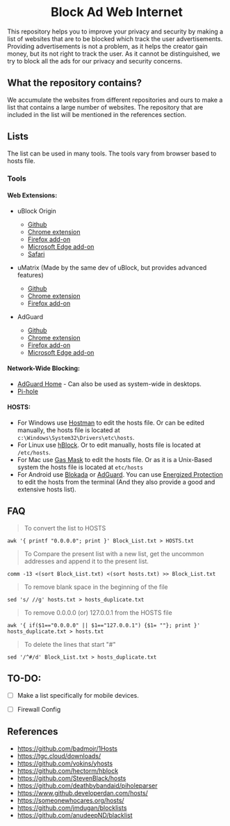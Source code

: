 <center> <h1> Block Ad Web Internet </h1> </center>


This repository helps you to improve your privacy and security by making a list of websites that are to be blocked which track the user advertisements. Providing advertisements is not a problem, as it helps the creator gain money, but its not right to track the user. As it cannot be distinguished, we try to block all the ads for our privacy and security concerns.

## What the repository contains?

We accumulate the websites from different repositories and ours to make a list that contains a large number of websites. The repository that are included in the list will be mentioned in the references section.

## Lists

The list can be used in many tools. The tools vary from browser based to hosts file.

### Tools

#### Web Extensions:

* uBlock Origin
  * [Github](https://github.com/gorhill/uBlock)
  * [Chrome extension](https://chrome.google.com/webstore/detail/ublock-origin/cjpalhdlnbpafiamejdnhcphjbkeiagm)
  * [Firefox add-on](https://addons.mozilla.org/addon/ublock-origin/)
  * [Microsoft Edge add-on](https://microsoftedge.microsoft.com/addons/detail/odfafepnkmbhccpbejgmiehpchacaeak)
  * [Safari](https://github.com/el1t/uBlock-Safari#ublock-originfor-safari)

* uMatrix (Made by the same dev of uBlock, but provides advanced features)
  * [Github](https://github.com/gorhill/uMatrix)
  * [Chrome extension](https://chrome.google.com/webstore/detail/%C2%B5matrix/ogfcmafjalglgifnmanfmnieipoejdcf)
  * [Firefox add-on](https://addons.mozilla.org/firefox/addon/umatrix/)

* AdGuard
  * [Github](https://github.com/AdguardTeam/AdguardBrowserExtension)
  * [Chrome extension](https://chrome.google.com/webstore/detail/adguard-adblocker/bgnkhhnnamicmpeenaelnjfhikgbkllg)
  * [Firefox add-on](https://addons.mozilla.org/en-GB/firefox/addon/adguard-adblocker/)
  * [Microsoft Edge add-on](https://microsoftedge.microsoft.com/addons/detail/pdffkfellgipmhklpdmokmckkkfcopbh)


#### Network-Wide Blocking:

* [AdGuard Home](https://adguard.com/en/adguard-home/overview.html) - Can also be used as system-wide in desktops.
* [Pi-hole](https://pi-hole.net/)

#### HOSTS:

* For Windows use [Hostman](http://www.abelhadigital.com/hostsman/) to edit the hosts file. Or can be edited manually, the hosts file is located at `c:\Windows\System32\Drivers\etc\hosts`.
* For Linux use [hBlock](https://github.com/hectorm/hBlock). Or to edit manually, hosts file is located at `/etc/hosts`.
* For Mac use [Gas Mask](https://github.com/2ndalpha/gasmask) to edit the hosts file. Or as it is a Unix-Based system the hosts file is located at `etc/hosts`
* For Android use [Blokada](https://github.com/blokadaorg/blokada) or [AdGuard](https://adguard.com/en/adguard-android/overview.html). You can use [Energized Protection](https://energized.pro/) to edit the hosts from the terminal (And they also provide a good and extensive hosts list).

## FAQ

> To convert the list to HOSTS

```
awk '{ printf "0.0.0.0"; print }' Block_List.txt > HOSTS.txt
```

> To Compare the present list with a new list, get the uncommon addresses and append it to the present list.

```
comm -13 <(sort Block_List.txt) <(sort hosts.txt) >> Block_List.txt
```

> To remove blank space in the beginning of the file

```
sed 's/ //g' hosts.txt > hosts_duplicate.txt
```

> To remove 0.0.0.0 (or) 127.0.0.1 from the HOSTS file

```
awk '{ if($1=="0.0.0.0" || $1=="127.0.0.1") {$1= ""}; print }' hosts_duplicate.txt > hosts.txt
```

> To delete the lines that start "#"

```
sed '/^#/d' Block_List.txt > hosts_duplicate.txt
```

## TO-DO:
- [ ] Make a list specifically for mobile devices.
- [ ] Firewall Config


## References
* https://github.com/badmojr/1Hosts
* https://tgc.cloud/downloads/
* https://github.com/vokins/yhosts
* https://github.com/hectorm/hblock
* https://github.com/StevenBlack/hosts
* https://github.com/deathbybandaid/piholeparser
* https://www.github.developerdan.com/hosts/
* https://someonewhocares.org/hosts/
* https://github.com/jmdugan/blocklists
* https://github.com/anudeepND/blacklist
